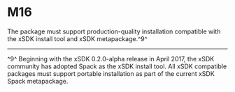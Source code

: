 # M16

The package must support production-quality installation compatible with the 
xSDK install tool
and xSDK metapackage.^9^


------

^9^ Beginning with the xSDK 0.2.0-alpha release in April 2017, the xSDK 
community has adopted Spack as the
xSDK install tool. All xSDK compatible packages must support portable 
installation as part of the current xSDK
Spack metapackage.
